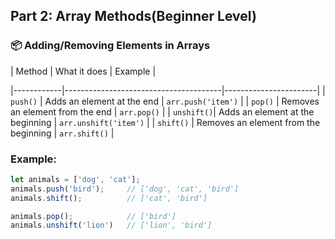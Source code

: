 
## Part 2: Array Methods(Beginner Level)

### 📦 Adding/Removing Elements in Arrays

| Method     | What it does                          | Example               |

|------------|---------------------------------------|-----------------------|
| `push()`   | Adds an element at the end            | `arr.push('item')`    |
| `pop()`    | Removes an element from the end       | `arr.pop()`           |
| `unshift()`| Adds an element at the beginning      | `arr.unshift('item')` |
| `shift()`  | Removes an element from the beginning | `arr.shift()`         |

### Example:
```js
let animals = ['dog', 'cat'];
animals.push('bird');     // ['dog', 'cat', 'bird']
animals.shift();          // ['cat', 'bird']

animals.pop();            // ['bird']
animals.unshift('lion')   // ['lion', 'bird']
```

